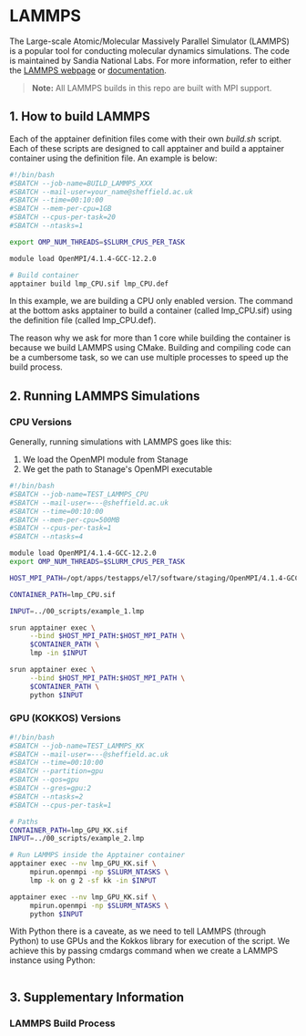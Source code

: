 # LAMMPS

The Large-scale Atomic/Molecular Massively Parallel Simulator (LAMMPS) is a popular tool for conducting molecular dynamics simulations. The code is maintained by Sandia National Labs. For more information, refer to either the [LAMMPS webpage](https://www.lammps.org/#gsc.tab=0) or [documentation](https://docs.lammps.org/).

> **Note:** All LAMMPS builds in this repo are built with MPI support.

## 1. How to build LAMMPS

Each of the apptainer definition files come with their own *build.sh* script. Each of these scripts are designed to call apptainer and build a apptainer container using the definition file. An example is below:

```bash
#!/bin/bash
#SBATCH --job-name=BUILD_LAMMPS_XXX
#SBATCH --mail-user=your_name@sheffield.ac.uk
#SBATCH --time=00:10:00
#SBATCH --mem-per-cpu=1GB
#SBATCH --cpus-per-task=20
#SBATCH --ntasks=1

export OMP_NUM_THREADS=$SLURM_CPUS_PER_TASK

module load OpenMPI/4.1.4-GCC-12.2.0

# Build container
apptainer build lmp_CPU.sif lmp_CPU.def
```

In this example, we are building a CPU only enabled version. The command at the bottom asks apptainer to build a container (called lmp_CPU.sif) using the definition file (called lmp_CPU.def).

The reason why we ask for more than 1 core while building the container is because we build LAMMPS using CMake. Building and compiling code can be a cumbersome task, so we can use multiple processes to speed up the build process.

## 2. Running LAMMPS Simulations

### CPU Versions
Generally, running simulations with LAMMPS goes like this:

1) We load the OpenMPI module from Stanage
2) We get the path to Stanage's OpenMPI executable 

```bash
#!/bin/bash
#SBATCH --job-name=TEST_LAMMPS_CPU
#SBATCH --mail-user=---@sheffield.ac.uk
#SBATCH --time=00:10:00
#SBATCH --mem-per-cpu=500MB
#SBATCH --cpus-per-task=1
#SBATCH --ntasks=4

module load OpenMPI/4.1.4-GCC-12.2.0
export OMP_NUM_THREADS=$SLURM_CPUS_PER_TASK

HOST_MPI_PATH=/opt/apps/testapps/el7/software/staging/OpenMPI/4.1.4-GCC-12.2.0

CONTAINER_PATH=lmp_CPU.sif

INPUT=../00_scripts/example_1.lmp

srun apptainer exec \
     --bind $HOST_MPI_PATH:$HOST_MPI_PATH \
     $CONTAINER_PATH \
     lmp -in $INPUT
```

```bash
srun apptainer exec \
     --bind $HOST_MPI_PATH:$HOST_MPI_PATH \
     $CONTAINER_PATH \
     python $INPUT
```

### GPU (KOKKOS) Versions

```bash
#!/bin/bash
#SBATCH --job-name=TEST_LAMMPS_KK
#SBATCH --mail-user=---@sheffield.ac.uk
#SBATCH --time=00:10:00
#SBATCH --partition=gpu
#SBATCH --qos=gpu
#SBATCH --gres=gpu:2
#SBATCH --ntasks=2
#SBATCH --cpus-per-task=1

# Paths
CONTAINER_PATH=lmp_GPU_KK.sif
INPUT=../00_scripts/example_2.lmp

# Run LAMMPS inside the Apptainer container
apptainer exec --nv lmp_GPU_KK.sif \
     mpirun.openmpi -np $SLURM_NTASKS \
     lmp -k on g 2 -sf kk -in $INPUT
```

```bash
apptainer exec --nv lmp_GPU_KK.sif \
     mpirun.openmpi -np $SLURM_NTASKS \
     python $INPUT
```

With Python there is a caveate, as we need to tell LAMMPS (through Python) to use GPUs and the Kokkos library for execution of the script. We achieve this by passing cmdargs command when we create a LAMMPS instance using Python:

```bash

```

## 3. Supplementary Information

### LAMMPS Build Process